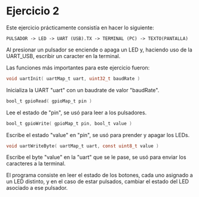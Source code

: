 # Ejercicio 2

Este ejercicio prácticamente consistía en hacer lo siguiente:

```
PULSADOR -> LED -> UART (USB).TX -> TERMINAL (PC) -> TEXTO(PANTALLA)
```

Al presionar un pulsador se enciende o apaga un LED y, haciendo uso de la UART_USB, escribir un caracter en la terminal.

Las funciones más importantes para este ejercicio fueron:


```c
void uartInit( uartMap_t uart, uint32_t baudRate )

```

Inicializa la UART "uart" con un baudrate de valor "baudRate".

```c
bool_t gpioRead( gpioMap_t pin )

```

Lee el estado de "pin", se usó para leer a los pulsadores.

```c
bool_t gpioWrite( gpioMap_t pin, bool_t value )

```

Escribe el estado "value" en "pin", se usó para prender y apagar los LEDs.

```c
void uartWriteByte( uartMap_t uart, const uint8_t value )

```

Escribe el byte "value" en la "uart" que se le pase, se usó para enviar los caracteres a la terminal.

El programa consiste en leer el estado de los botones, cada uno asignado a un LED distinto, y en el caso de estar pulsados, cambiar el estado del LED asociado a ese pulsador.
